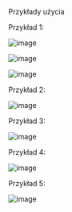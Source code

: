 Przykłady użycia

Przykład 1:

![image](https://github.com/user-attachments/assets/30e4a030-e8b7-496a-a67e-4cf341fe77c1)

![image](https://github.com/user-attachments/assets/b9b124f8-b0b1-4311-ac8e-11d42d987071)

![image](https://github.com/user-attachments/assets/cc9c740e-9984-48fc-b3cb-7be25545676c)


Przykład 2:

![image](https://github.com/user-attachments/assets/3f174f39-d792-4905-a722-8103247ac09c)

Przykład 3:

![image](https://github.com/user-attachments/assets/fdf1728f-bd94-48c6-b941-6b1c3034e8cb)

Przykład 4:

![image](https://github.com/user-attachments/assets/78564146-e4ba-4a13-8f36-bb6ba1524578)

Przykład 5:

![image](https://github.com/user-attachments/assets/e2ce10be-3b6b-4b14-b48f-8efc7343e47a)



